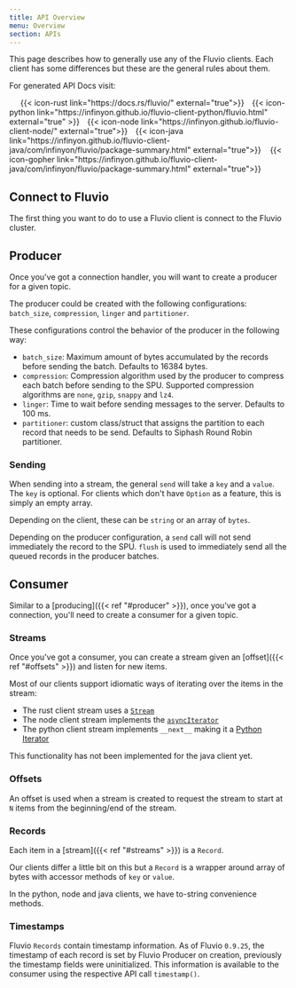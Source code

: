 ```yaml
---
title: API Overview
menu: Overview
section: APIs
---
```


This page describes how to generally use any of the Fluvio clients.  Each
client has some differences but these are the general rules about them.

For generated API Docs visit:

<div style="padding-left: 20px; display: inline">
{{< icon-rust link="https://docs.rs/fluvio/" external="true">}}
</div>

<div style="padding-left: 10px; display: inline">
{{< icon-python link="https://infinyon.github.io/fluvio-client-python/fluvio.html" external="true" >}}
</div>

<div style="padding-left: 10px; display: inline">
{{< icon-node  link="https://infinyon.github.io/fluvio-client-node/" external="true">}}
</div>

<div style="padding-left: 10px; display: inline">
{{< icon-java link="https://infinyon.github.io/fluvio-client-java/com/infinyon/fluvio/package-summary.html" external="true">}}
</div>

<div style="padding-left: 12px; display: inline">
{{< icon-gopher link="https://infinyon.github.io/fluvio-client-java/com/infinyon/fluvio/package-summary.html" external="true">}}
</div>

## Connect to Fluvio

The first thing you want to do to use a Fluvio client is connect to the Fluvio
cluster.

## Producer

Once you've got a connection handler, you will want to create a producer for a
given topic.

The producer could be created with the following configurations: `batch_size`, `compression`, `linger` and `partitioner`.

These configurations control the behavior of the producer in the following way:

* `batch_size`: Maximum amount of bytes accumulated by the records before sending the batch. Defaults to 16384 bytes.
* `compression`: Compression algorithm used by the producer to compress each batch before sending to the SPU. Supported compression algorithms are `none`, `gzip`, `snappy` and `lz4`.
* `linger`: Time to wait before sending messages to the server. Defaults to 100 ms.
* `partitioner`: custom class/struct that assigns the partition to each record that needs to be send. Defaults to Siphash Round Robin partitioner.

### Sending

When sending into a stream, the general `send` will take a `key` and a `value`.
The `key` is optional. For clients which don't have `Option` as a feature, this
is simply an empty array.

Depending on the client, these can be `string` or an array of `bytes`.

Depending on the producer configuration, a `send` call will not send immediately the record to the SPU. `flush` is used to immediately send all the queued records in the producer batches.

## Consumer

Similar to a [producing]({{< ref "#producer" >}}), once you've got a connection, you'll need
to create a consumer for a given topic.

### Streams

Once you've got a consumer, you can create a stream given an [offset]({{< ref "#offsets" >}})
and listen for new items.

Most of our clients support idiomatic ways of iterating over the items in the stream:
* The rust client stream uses a [`Stream`]
* The node client stream implements the [`asyncIterator`]
* The python client stream implements `__next__` making it a [Python Iterator]

[`Stream`]: https://docs.rs/futures/0.3.15/futures/stream/trait.Stream.html
[`asyncIterator`]: https://developer.mozilla.org/en-US/docs/Web/JavaScript/Reference/Statements/for-await...of
[Python Iterator]: https://wiki.python.org/moin/Iterator 

This functionality has not been implemented for the java client yet.

### Offsets

An offset is used when a stream is created to request the stream to start at
`N` items from the beginning/end of the stream.

### Records

Each item in a [stream]({{< ref "#streams" >}}) is a `Record`.

Our clients differ a little bit on this but a `Record` is a wrapper around
array of bytes with accessor methods of `key` or `value`.

In the python, node and java clients, we have to-string convenience methods.

### Timestamps

Fluvio `Records` contain timestamp information. As of Fluvio `0.9.25`, the timestamp of each record is set by Fluvio Producer on creation, previously the timestamp fields were uninitialized. This information is available to the consumer using the respective API call `timestamp()`.